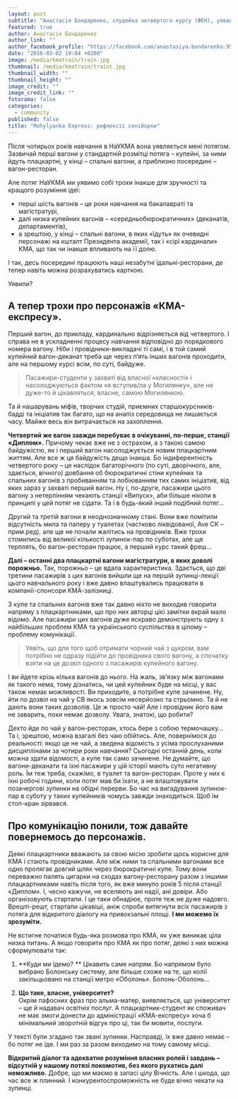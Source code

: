 ```yaml
---
layout: post
subtitle: "Анастасія Бондаренко, спудейка четвертого курсу (ФЕН), уявила як би вигладав потяг під назвою «Могилянка»"
featured: true
author: Анастасія Бондаренко
author_link: ""
author_facebook_profile: "https://facebook.com/anastasiya.bondarenko.95"
date: "2016-03-02 19:04 +0200"
image: /media/kmatrain/train.jpg
thumbnail: /media/kmatrain/traint.jpg
thumbnail_width: ""
thumbnail_height: ""
image_credit: ""
image_credit_link: ""
fotorama: false
categories: 
  - community
published: false
title: "Mohylyanka Express: рефлексії сенійорки"
---
```



Після чотирьох років навчання в НаУКМА вона уявляється мені потягом.  
Зазвичай перші вагони у стандартній розмітці потяга – купейні, за ними йдуть плацкартні, у кінці – спальні вагони, а приблизно посередині – вагон-ресторан.

Але потяг НаУКМА ми уявимо собі трохи інакше для зручності та кращого розуміння ідеї:   
- перші шість вагонів – це роки навчання на бакалавраті та магістратурі, 
- далі низка купейних вагонів – «середньобюрократичних» (деканатів, департаментів), 
- а зрештою, у кінці – спальні вагони, в яких «їдуть» як очевидні персонажі на кшталт Президента академії, так і «сірі кардинали» КМА, що так чи інакше впливають на її долю.   

І так, десь посередині працюють наші незабутні їдальні-ресторани, де тепер навіть можна розрахуватись карткою.

Уявили? 

## А тепер трохи про персонажів «КМА-експресу».
Перший вагон, до прикладу, кардинально відрізняється від четвертого. І справа не в ускладненні процесу навчання відповідно до порядкового номера вагону. Ніби і провідники-викладачі ті самі, і в той самий купейний вагон-деканат треба ще через п’ять інших вагонів проходити, але на першому курсі всім, по суті, байдуже.  

> Пасажири-студенти у захваті від власної «класності» і насолоджуються фактом «я вступив/ла у Могилянку», але не дуже-то й цікавляться, власне, самою Могилянкою.   
  
Та й нашарувань міфів, творчих студій, приємних старшокурсників-бадді та ініціатив так багато, що на аналіз середовища не лишається часу. Майже весь він витрачається на захоплення.  

**Четвертий же вагон завжди перебуває в очікуванні, по-перше, станції «Диплом».** Причому чекає вже не з острахом, а з такою самою байдужістю, як і перший вагон насолоджується новим плацкартним життям. Але все ж ця байдужість дещо інакша. Бо індиферентність четвертого року – це наслідок багаторічного (по суті, дворічного, але, здається, вічного) довбання об бюрократичні стіни купейних та спальних вагонів з пробиванням та лобіюванням тих самих ініціатив, від яких зараз у захваті перший вагон. Ну і, по-друге, пасажири цього вагону з нетерпінням чекають станції «Випуск», аби більше ніколи в принципі у цей потяг не сідати. Та і в будь-який інший подібний потяг…  

Другий та третій вагони в неоднозначному стані. Вони вже помітили відсутність мила та паперу у туалетах (частково ліквідованої, Ave СК – прим.ред), але ще не почали жалітись на провідників. Вже трохи стомились від великої кількості зупинок-пар по суботах, але ще терплять, бо вагон-ресторан працює, а перший курс такий фреш…  

**Далі – останні два плацкартні вагони магістратури, в яких доволі порожньо.** Так, порожньо – це вдала характеристика. Здається, що дві третини пасажирів з цих вагонів вийшли ще на першій зупинці-лекції цього навчального року і вже давно влаштувались працювати в компанії-спонсори КМА-залізниці.  

З купе та спальних вагонів вже так давно ніхто не виходив говорити напряму з плацкартниками, що про них авторці цієї замітки вкрай мало відомо. Але пасажири цих вагонів дуже яскраво демонструють одну з найбільших проблем КМА та українського суспільства в цілому – проблему комунікації.  

> Уявіть, що для того щоб отримати чорний чай з цукром, вам потрібно не одразу підійти до провідника свого вагону, а спочатку взяти на це дозвіл одного з пасажирів купейного вагону. 

І ви йдете крізь кілька вагонів до нього. На жаль, зв’язку між вагонами як такого нема, тому дізнатись, чи цей купейник буде на місці, у вас також немає можливості. Ви приходите, а потрібне купе зачинене. Ну, йти по дозвіл на чай у СВ якось зовсім несерйозно та стрьомно. Та й не дають вони таких дозволів. Це ж просто чай! Але і провідник його вам не заварить, поки немає дозволу. Увага, знатокі, що робити?   

Дехто йде по чай у вагон-ресторан, хтось бере з собою термочашку... Та і, зрештою, можна взагалі без чаю обійтись. Але, повернімося до реальності: якщо це не чай, а зведена відомість з усіма прослуханими дисциплінами за чотири роки навчання? Сьогодні останній день, коли можна здати відомості, а купе так само зачинене. Не думайте, що вагони-деканати та їхні пасажири у цій історії мають суто негативну роль. Їм теж треба, скажімо, в туалет та вагон-ресторан. Проте у них є їхні робочі години, коли потяг мав би їхати, а не влаштовувати позачергові зупинки на обідні перерви. Бо час на вигадування зупинок-пар в суботу у таких купейників чомусь завжди знаходиться. Щоб їм стоп-кран зірвався.  

## Про комунікацію понили, тож давайте повернемось до персонажів.  

Деякі плацкартники вважають за свою місію зробити щось корисне для КМА і стають провідниками. Але між ними та спальними вагонами все одно пролягає довгий шлях через бюрократичні купе. Тому вони переважно палять цигарки на сходах вагону-ресторану разом з іншими плацкартниками навіть після того, як вже минуло років 5 після станції «Диплом». І, чесно кажучи, не вселяють ані надії, ані довіри. Або організовують стартапи. І це таки обнадіює, проте теж не дуже надовго. Врешті-решт, стартапи цікавіші, аніж спроби витягнути всіх пасажирів з потяга для відкритого діалогу на привокзальні площі. **І ми можемо їх зрозуміти.**  

Не встигне початися будь-яка розмова про КМА, як уже виникає ціла низка питань. А якщо говорити про КМА як про потяг, деякі з них можна сформулювати так: 

1. **Куди ми їдемо? ** 
Цікавить саме напрям. Бо напрямом було вибрано Болонську систему, але більше схоже на те, що колії закільцьовано на станції метро «Оболонь». Болонь-Оболонь… 

2. **Що таке, власне, університет?**   
Окрім пафосних фраз про альма-матер, виявляється, що університет – ще й надавач освітніх послуг. А плацкартник-студент як споживач не має змоги донести до адміністрації «КМА-експресу» хоча б мінімальний зворотній відгук про ці, так би мовити, послуги.  

У тексті були згадано так звані зупинки. Насправді, їх вже давно немає – бо потяг не їде. І ми раз за разом виходимо на тому самому місці.  

**Відкритий діалог та адекватне розуміння власних ролей і завдань – відсутній у нашому потязі локомотив, без якого рухатись далі неможливо.** Добре, що ми маємо в запасі цілу Вічність. Але і шкода, що час все ж плинний. І конкурентоспроможність не буде вічно чекати на зупинці.

